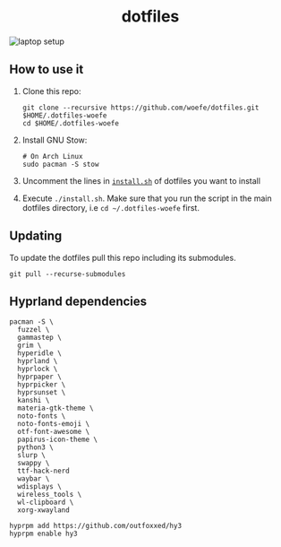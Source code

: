 <h1 align="center">dotfiles</h1>

![laptop setup](https://i.imgur.com/y5yAxSd.png)


## How to use it

1. Clone this repo:

    ```shell
    git clone --recursive https://github.com/woefe/dotfiles.git $HOME/.dotfiles-woefe
    cd $HOME/.dotfiles-woefe
    ```
2. Install GNU Stow:

    ```shell
    # On Arch Linux
    sudo pacman -S stow
    ```
3. Uncomment the lines in [`install.sh`](./install.sh) of dotfiles you want to install
4. Execute `./install.sh`.
    Make sure that you run the script in the main dotfiles directory, i.e `cd ~/.dotfiles-woefe` first.

## Updating
To update the dotfiles pull this repo including its submodules.

```
git pull --recurse-submodules
```

## Hyprland dependencies
```
pacman -S \
  fuzzel \
  gammastep \
  grim \
  hyperidle \
  hyprland \
  hyprlock \
  hyprpaper \
  hyprpicker \
  hyprsunset \
  kanshi \
  materia-gtk-theme \
  noto-fonts \
  noto-fonts-emoji \
  otf-font-awesome \
  papirus-icon-theme \
  python3 \
  slurp \
  swappy \
  ttf-hack-nerd
  waybar \
  wdisplays \
  wireless_tools \
  wl-clipboard \
  xorg-xwayland

hyprpm add https://github.com/outfoxxed/hy3
hyprpm enable hy3
```
